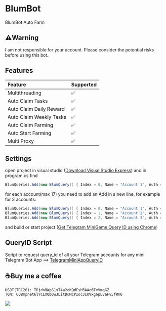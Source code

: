 # BlumBot
BlumBot Auto Farm

## ⚠️Warning
I am not responsible for your account. Please consider the potential risks before using this bot.

## Features
| Feature                   | Supported |
| :------------------------ | :-------- |
| Multithreading            | ✅        |
| Auto Claim Tasks          | ✅        |
| Auto Claim Daily Reward   | ✅        |
| Auto Claim Weekly Tasks   | ✅        |
| Auto Claim Farming        | ✅        |
| Auto Start Farming        | ✅        |
| Multi Proxy               | ✅        |

## Settings
open project in visual studio ([Download Visual Studio Express](https://visualstudio.microsoft.com/vs/express/)) and in program.cs find
```c#
BlumQueries.Add(new BlumQuery() { Index = 0, Name = "Account 1", Auth = "query_id of account 1", Proxy = "" });
```
for each account(max 17) you need to add an Add in a new line, for example for 3 accounts:
```c#
BlumQueries.Add(new BlumQuery() { Index = 0, Name = "Account 1", Auth = "query_id of account 1", Proxy = "" });
BlumQueries.Add(new BlumQuery() { Index = 1, Name = "Account 2", Auth = "query_id of account 2", Proxy = "socks5://10.10.10.10:1080" });
BlumQueries.Add(new BlumQuery() { Index = 2, Name = "Account 3", Auth = "query_id of account 3", Proxy = "socks4://10.10.10.10:1080" });
```
and build or start project ([Get Telegram MiniGame Query ID using Chrome](https://youtu.be/r0Ulqev-9M4))

## QueryID Script
Script to request query_id of all your Telegram accounts for any mini Telegram Bot App ==> [TelegramMiniAppQueryID](https://github.com/glad-tidings/TelegramMiniAppQueryID)

## ☕Buy me a coffee
```
USDT(TRC20): TRjdnBWpS1xT4a2oKQdFsM3AAc6TxVmqGZ
TON: UQBmpnet6lYCLXObDwJLitDuMcPIocJIKVxg6pLvaFv5fRmO
```

![](http://visit.parselecom.com/Api/Visit/27/CF3476)
